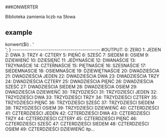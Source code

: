 #

##KONWERTER

Biblioteka zamienia liczb na Słowa


## example


<?php
include 'konwerter.php';
$konwerter = new Konwerter();


for ($i=0; $i < 50 ; $i++) { 


	
	echo $i .': ' . $konwerter->konwert($i) . '<br>';
}

--------------------------------------------
#OUTPUT:



0: ZERO
1: JEDEN
2: DWA
3: TRZY
4: CZTERY
5: PIĘŃĆ
6: SZEŚĆ
7: SIEDEM
8: OSIEM
9: DZIEWIEŃĆ
10: DZIESIĘŃĆ
11: JEDYNAŚCIE
12: DWANAŚCIE
13: TRZYNAŚCIE
14: CZTERNAŚCIE
15: PIĘTNAŚCIE
16: SZESNAŚCIE
17: SIEDEMNASCIE
18: OSIEMNAŚCIE
19: DZIEWIĘTNAŚCIE
20: DWADZIEŚCIA
21: DWADZIEŚCIA JEDEN
22: DWADZIEŚCIA DWA
23: DWADZIEŚCIA TRZY
24: DWADZIEŚCIA CZTERY
25: DWADZIEŚCIA PIĘŃĆ
26: DWADZIEŚCIA SZEŚĆ
27: DWADZIEŚCIA SIEDEM
28: DWADZIEŚCIA OSIEM
29: DWADZIEŚCIA DZIEWIEŃĆ
30: TRZYDZIEŚCI
31: TRZYDZIEŚCI JEDEN
32: TRZYDZIEŚCI DWA
33: TRZYDZIEŚCI TRZY
34: TRZYDZIEŚCI CZTERY
35: TRZYDZIEŚCI PIĘŃĆ
36: TRZYDZIEŚCI SZEŚĆ
37: TRZYDZIEŚCI SIEDEM
38: TRZYDZIEŚCI OSIEM
39: TRZYDZIEŚCI DZIEWIEŃĆ
40: CZTERDZIEŚCI
41: CZTERDZIEŚCI JEDEN
42: CZTERDZIEŚCI DWA
43: CZTERDZIEŚCI TRZY
44: CZTERDZIEŚCI CZTERY
45: CZTERDZIEŚCI PIĘŃĆ
46: CZTERDZIEŚCI SZEŚĆ
47: CZTERDZIEŚCI SIEDEM
48: CZTERDZIEŚCI OSIEM
49: CZTERDZIEŚCI DZIEWIEŃĆ


itp...
